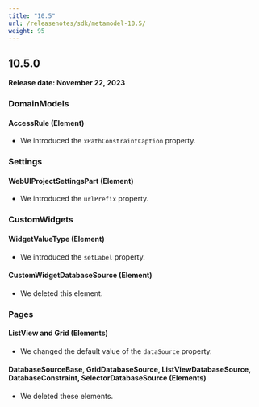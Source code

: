 ```yaml
---
title: "10.5"
url: /releasenotes/sdk/metamodel-10.5/
weight: 95
---
```


## 10.5.0

**Release date: November 22, 2023**

### DomainModels

#### AccessRule (Element)

* We introduced the `xPathConstraintCaption` property. 

### Settings

#### WebUIProjectSettingsPart (Element)

* We introduced the `urlPrefix` property. 

### CustomWidgets

#### WidgetValueType (Element)

* We introduced the `setLabel` property. 

#### CustomWidgetDatabaseSource (Element)

* We deleted this element. 

### Pages

#### ListView and Grid (Elements)

* We changed the default value of the `dataSource` property.

#### DatabaseSourceBase, GridDatabaseSource, ListViewDatabaseSource, DatabaseConstraint, SelectorDatabaseSource (Elements)

* We deleted these elements.

